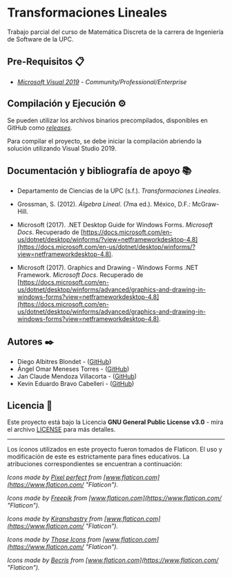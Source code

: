 # Transformaciones Lineales

Trabajo parcial del curso de Matemática Discreta de la carrera de Ingeniería de Software de la UPC.

## Pre-Requisitos 📋

- [_Microsoft Visual 2019_](https://visualstudio.microsoft.com/) - _Community/Professional/Enterprise_

## Compilación y Ejecución ⚙️

Se pueden utilizar los archivos binarios precompilados, disponibles en GitHub como [_releases_](https://github.com/dalbitresb12/linear-transforms-cs/releases).

Para compilar el proyecto, se debe iniciar la compilación abriendo la solución utilizando Visual Studio 2019.

## Documentación y bibliografía de apoyo 📚

- Departamento de Ciencias de la UPC (s.f.). _Transformaciones Lineales_.

- Grossman, S. (2012). _Álgebra Lineal_. (7ma ed.). México, D.F.: McGraw-Hill.

- Microsoft (2017). .NET Desktop Guide for Windows Forms. _Microsoft Docs_. Recuperado de [https://docs.microsoft.com/en-us/dotnet/desktop/winforms/?view=netframeworkdesktop-4.8](https://docs.microsoft.com/en-us/dotnet/desktop/winforms/?view=netframeworkdesktop-4.8).

- Microsoft (2017). Graphics and Drawing - Windows Forms .NET Framework. _Microsoft Docs_. Recuperado de [https://docs.microsoft.com/en-us/dotnet/desktop/winforms/advanced/graphics-and-drawing-in-windows-forms?view=netframeworkdesktop-4.8](https://docs.microsoft.com/en-us/dotnet/desktop/winforms/advanced/graphics-and-drawing-in-windows-forms?view=netframeworkdesktop-4.8).

## Autores ✒️

- Diego Albitres Blondet - ([GitHub](https://github.com/dalbitresb12))
- Ángel Omar Meneses Torres - ([GitHub](https://github.com/amenes12))
- Jan Claude Mendoza Villacorta - ([GitHub](https://github.com/JaMe07))
- Kevin Eduardo Bravo Cabelleri - ([GitHub](https://github.com/9naa))

## Licencia 📄

Este proyecto está bajo la Licencia **GNU General Public License v3.0** - mira el archivo [LICENSE](LICENSE) para más detalles.

---

Los íconos utilizados en este proyecto fueron tomados de Flaticon. El uso y modificación de este es estrictamente para fines educativos. La atribuciones correspondientes se encuentran a continuación:

_Icons made by [Pixel perfect](https://www.flaticon.com/authors/pixel-perfect "Pixel perfect") from [www.flaticon.com](https://www.flaticon.com/ "Flaticon")._

_Icons made by [Freepik](https://www.flaticon.com/authors/freepik "Freepik") from [www.flaticon.com](https://www.flaticon.com/ "Flaticon")._

_Icons made by [Kiranshastry](https://www.flaticon.com/authors/kiranshastry "Kiranshastry") from [www.flaticon.com](https://www.flaticon.com/ "Flaticon")._

_Icons made by [Those Icons](https://www.flaticon.com/authors/those-icons "Those Icons") from [www.flaticon.com](https://www.flaticon.com/ "Flaticon")._

_Icons made by [Becris](https://www.flaticon.com/authors/becris "Becris") from [www.flaticon.com](https://www.flaticon.com/ "Flaticon")._

